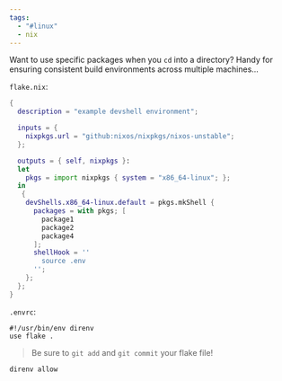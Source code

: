 ```yaml
---
tags:
  - "#linux"
  - nix
---
```

Want to use specific packages when you `cd` into a directory? Handy for ensuring consistent build environments across multiple machines...

`flake.nix`:
```nix
{
  description = "example devshell environment";

  inputs = {
    nixpkgs.url = "github:nixos/nixpkgs/nixos-unstable";
  };

  outputs = { self, nixpkgs }:
  let
    pkgs = import nixpkgs { system = "x86_64-linux"; };
  in
   {
    devShells.x86_64-linux.default = pkgs.mkShell {
      packages = with pkgs; [
        package1
        package2
        package4
      ];
      shellHook = ''
	    source .env 
      '';
    };
  };
}
```

`.envrc`:
```shell
#!/usr/bin/env direnv
use flake .
```

> Be sure to `git add` and `git commit` your flake file!

```shell
direnv allow
```
